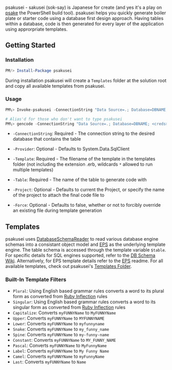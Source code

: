 psakusei - sakusei (sok-say) is Japanese for create (and yes it's a play on [psake] the PowerShell build tool). psakusei helps you quickly generate boiler plate or starter code using a database first design approach. Having tables within a database, code is then generated
for every layer of the application using approrpriate templates.

## Getting Started

### Installation

```ps1
PM/> Install-Package psakusei
```

During installation psakusei will create a `Templates` folder at the solution root and copy all available templates from psakusei.

### Usage

```ps1
PM\> Invoke-psakusei -ConnectionString "Data Source=.; Database=DBNAME; <creds>" -Template "Database*" -Table "Member" [-Force] [-Project "MyProject"] [-Provider "System.Data.SqlClient"]

# Alias'd for those who don't want to type psakusei
PM\> gencode -ConnectionString "Data Source=.; Database=DBNAME; <creds>" -Template "Database*" -Table "Member" [-Force] [-Project "MyProject"] [-Provider "System.Data.SqlClient"]
```

- `-ConnectionString`: Required - The connection string to the desired database that contains the table

- `-Provider`: Optional - Defaults to System.Data.SqlClient

- `-Template`: Required - The filename of the template in the templates folder (not including the extension .erb, wildcards `*` allowed to run multiple templates)

- `-Table`: Required - The name of the table to generate code with

- `-Project`: Optional - Defaults to current the Project, or specify the name of the project to attach the final code file to

- `-Force`: Optional - Defaults to false, whether or not to forcibly override an existing file during template generation

## Templates

psakusei uses [DatabaseSchemaReader] to read various database engine schemas into a consistant object model and [EPS] as the underlying template engine. The table schema is accessed through the template variable `$table`. For specific details for SQL engines supported, refer to the [DB Schema Wiki]. Alternatively, for EPS template details refer to the [EPS] readme. For all available templates, check out psakusei's [Templates Folder].

### Built-In Template Filters

- `Plural`: Using English based grammar rules converts a word to its plural form as converted from [Ruby Inflection] rules
- `Singular`: Using English based grammar rules converts a word to its singular form as converted from [Ruby Inflection] rules
- `Capitalize`: Converts `myFUNNYName` to `MyFUNNYName`
- `Upper`: Converts `myFUNNYName` to `MYFUNNYNAME`
- `Lower`: Converts `myFUNNYName` to `myfunnyname`
- `Snake`: Converts `myFUNNYName` to `my_funny_name`
- `Spine`: Converts `myFUNNYName` to `my-funny-name`
- `Constant`: Converts `myFUNNYName` to `MY_FUNNY_NAME`
- `Pascal`: Converts `myFUNNYName` to `MyFunnyName`
- `Label`: Converts `myFUNNYName` to `My Funny Name`
- `Camel`: Converts `myFUNNYName` to `myFunnyName`
- `Last`: Converts `myFUNNYName` to `Name`
 





[DatabaseSchemaReader]: https://github.com/martinjw/dbschemareader/
[DB Schema Wiki]: https://github.com/martinjw/dbschemareader/wiki
[EPS]: https://github.com/straightdave/eps
[psake]: https://github.com/psake/psake
[Ruby Inflection]: https://github.com/rails/rails/blob/master/activesupport/lib/active_support/inflections.rb
[Templates Folder]: https://github.com/ellerbus/psakusei/tree/master/src/tools/psakusei/Templates
